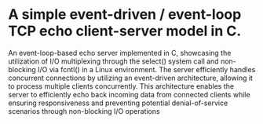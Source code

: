 #   A simple event-driven / event-loop TCP echo client-server model in C.

An event-loop-based echo server implemented in C, showcasing the utilization of I/O multiplexing through the select() system call and non-blocking I/O via fcntl() in a Linux environment. The server efficiently handles concurrent connections by utilizing an event-driven architecture, allowing it to process multiple clients concurrently. This architecture enables the server to efficiently echo back incoming data from connected clients while ensuring responsiveness and preventing potential denial-of-service scenarios through non-blocking I/O operations
